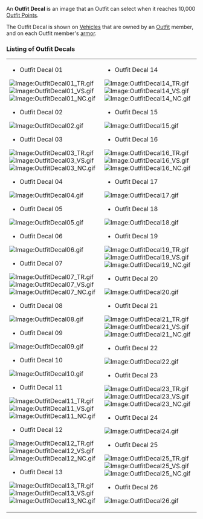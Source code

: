 An **Outfit Decal** is an image that an Outfit can select when it
reaches 10,000 [Outfit Points](../Outfit_Points.md).

The Outfit Decal is shown on [Vehicles](../vehicles/Vehicle.md) that are
owned by an [Outfit](../Outfit.md) member, and on each Outfit
member's [armor](Armor.md).
<!--[category:Terminology](category:Terminology.md)-->

### Listing of Outfit Decals

<table width="100%" border="0">
<tr>
<td>

- Outfit Decal 01

![Image:OutfitDecal01_TR.gif](OutfitDecal01_TR.md.gif "fig:Image:OutfitDecal01_TR.gif")![Image:OutfitDecal01_VS.gif](OutfitDecal01_VS.md.gif "fig:Image:OutfitDecal01_VS.gif")![Image:OutfitDecal01_NC.gif](OutfitDecal01_NC.md.gif "fig:Image:OutfitDecal01_NC.gif")

- Outfit Decal 02

![Image:OutfitDecal02.gif](OutfitDecal02.md.gif "Image:OutfitDecal02.gif")

- Outfit Decal 03

![Image:OutfitDecal03_TR.gif](OutfitDecal03_TR.md.gif "fig:Image:OutfitDecal03_TR.gif")![Image:OutfitDecal03_VS.gif](OutfitDecal03_VS.md.gif "fig:Image:OutfitDecal03_VS.gif")![Image:OutfitDecal03_NC.gif](OutfitDecal03_NC.md.gif "fig:Image:OutfitDecal03_NC.gif")

- Outfit Decal 04

![Image:OutfitDecal04.gif](OutfitDecal04.md.gif "Image:OutfitDecal04.gif")

- Outfit Decal 05

![Image:OutfitDecal05.gif](OutfitDecal05.md.gif "Image:OutfitDecal05.gif")

- Outfit Decal 06

![Image:OutfitDecal06.gif](OutfitDecal06.md.gif "Image:OutfitDecal06.gif")

- Outfit Decal 07

![Image:OutfitDecal07_TR.gif](OutfitDecal07_TR.md.gif "fig:Image:OutfitDecal07_TR.gif")![Image:OutfitDecal07_VS.gif](OutfitDecal07_VS.md.gif "fig:Image:OutfitDecal07_VS.gif")![Image:OutfitDecal07_NC.gif](OutfitDecal07_NC.md.gif "fig:Image:OutfitDecal07_NC.gif")

- Outfit Decal 08

![Image:OutfitDecal08.gif](OutfitDecal08.md.gif "Image:OutfitDecal08.gif")

- Outfit Decal 09

![Image:OutfitDecal09.gif](OutfitDecal09.md.gif "Image:OutfitDecal09.gif")

- Outfit Decal 10

![Image:OutfitDecal10.gif](OutfitDecal10.md.gif "Image:OutfitDecal10.gif")

- Outfit Decal 11

![Image:OutfitDecal11_TR.gif](OutfitDecal11_TR.md.gif "fig:Image:OutfitDecal11_TR.gif")![Image:OutfitDecal11_VS.gif](OutfitDecal11_VS.md.gif "fig:Image:OutfitDecal11_VS.gif")![Image:OutfitDecal11_NC.gif](OutfitDecal11_NC.md.gif "fig:Image:OutfitDecal11_NC.gif")

- Outfit Decal 12

![Image:OutfitDecal12_TR.gif](OutfitDecal12_TR.md.gif "fig:Image:OutfitDecal12_TR.gif")![Image:OutfitDecal12_VS.gif](OutfitDecal12_VS.md.gif "fig:Image:OutfitDecal12_VS.gif")![Image:OutfitDecal12_NC.gif](OutfitDecal12_NC.md.gif "fig:Image:OutfitDecal12_NC.gif")

- Outfit Decal 13

![Image:OutfitDecal13_TR.gif](OutfitDecal13_TR.md.gif "fig:Image:OutfitDecal13_TR.gif")![Image:OutfitDecal13_VS.gif](OutfitDecal13_VS.md.gif "fig:Image:OutfitDecal13_VS.gif")![Image:OutfitDecal13_NC.gif](OutfitDecal13_NC.md.gif "fig:Image:OutfitDecal13_NC.gif")

</td>
<td>

- Outfit Decal 14

![Image:OutfitDecal14_TR.gif](OutfitDecal14_TR.md.gif "fig:Image:OutfitDecal14_TR.gif")![Image:OutfitDecal14_VS.gif](OutfitDecal14_VS.md.gif "fig:Image:OutfitDecal14_VS.gif")![Image:OutfitDecal14_NC.gif](OutfitDecal14_NC.md.gif "fig:Image:OutfitDecal14_NC.gif")

- Outfit Decal 15

![Image:OutfitDecal15.gif](OutfitDecal15.md.gif "Image:OutfitDecal15.gif")

- Outfit Decal 16

![Image:OutfitDecal16_TR.gif](OutfitDecal16_TR.md.gif "fig:Image:OutfitDecal16_TR.gif")![Image:OutfitDecal16_VS.gif](OutfitDecal16_VS.md.gif "fig:Image:OutfitDecal16_VS.gif")![Image:OutfitDecal16_NC.gif](OutfitDecal16_NC.md.gif "fig:Image:OutfitDecal16_NC.gif")

- Outfit Decal 17

![Image:OutfitDecal17.gif](OutfitDecal17.md.gif "Image:OutfitDecal17.gif")

- Outfit Decal 18

![Image:OutfitDecal18.gif](OutfitDecal18.md.gif "Image:OutfitDecal18.gif")

- Outfit Decal 19

![Image:OutfitDecal19_TR.gif](OutfitDecal19_TR.md.gif "fig:Image:OutfitDecal19_TR.gif")![Image:OutfitDecal19_VS.gif](OutfitDecal19_VS.md.gif "fig:Image:OutfitDecal19_VS.gif")![Image:OutfitDecal19_NC.gif](OutfitDecal19_NC.md.gif "fig:Image:OutfitDecal19_NC.gif")

- Outfit Decal 20

![Image:OutfitDecal20.gif](OutfitDecal20.md.gif "Image:OutfitDecal20.gif")

- Outfit Decal 21

![Image:OutfitDecal21_TR.gif](OutfitDecal21_TR.md.gif "fig:Image:OutfitDecal21_TR.gif")![Image:OutfitDecal21_VS.gif](OutfitDecal21_VS.md.gif "fig:Image:OutfitDecal21_VS.gif")![Image:OutfitDecal21_NC.gif](OutfitDecal21_NC.md.gif "fig:Image:OutfitDecal21_NC.gif")

- Outfit Decal 22

![Image:OutfitDecal22.gif](OutfitDecal22.md.gif "Image:OutfitDecal22.gif")

- Outfit Decal 23

![Image:OutfitDecal23_TR.gif](OutfitDecal23_TR.md.gif "fig:Image:OutfitDecal23_TR.gif")![Image:OutfitDecal23_VS.gif](OutfitDecal23_VS.md.gif "fig:Image:OutfitDecal23_VS.gif")![Image:OutfitDecal23_NC.gif](OutfitDecal23_NC.md.gif "fig:Image:OutfitDecal23_NC.gif")

- Outfit Decal 24

![Image:OutfitDecal24.gif](OutfitDecal24.md.gif "Image:OutfitDecal24.gif")

- Outfit Decal 25

![Image:OutfitDecal25_TR.gif](OutfitDecal25_TR.md.gif "fig:Image:OutfitDecal25_TR.gif")![Image:OutfitDecal25_VS.gif](OutfitDecal25_VS.md.gif "fig:Image:OutfitDecal25_VS.gif")![Image:OutfitDecal25_NC.gif](OutfitDecal25_NC.md.gif "fig:Image:OutfitDecal25_NC.gif")

- Outfit Decal 26

![Image:OutfitDecal26.gif](OutfitDecal26.md.gif "Image:OutfitDecal26.gif")

</td>
</tr>
</table>
